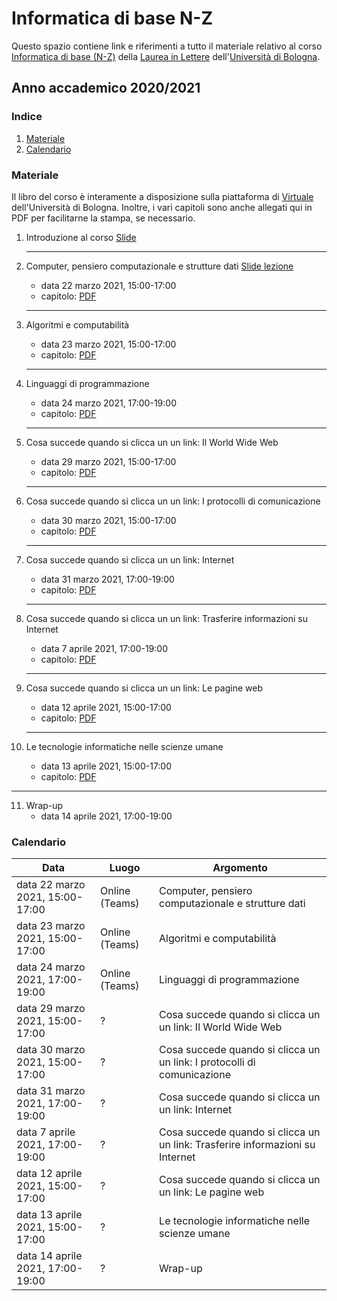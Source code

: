 # Informatica di base N-Z

Questo spazio contiene link e riferimenti a tutto il materiale relativo al corso [Informatica di base (N-Z)](https://www.unibo.it/it/didattica/insegnamenti/insegnamento/2020/464222) della [Laurea in Lettere](https://corsi.unibo.it/laurea/lettere) dell'[Università di Bologna](http://www.unibo.it).


## Anno accademico 2020/2021

### Indice

1. [Materiale](#materiale)
2. [Calendario](#calendario)

### Materiale

Il libro del corso è interamente a disposizione sulla piattaforma di [Virtuale](https://virtuale.unibo.it) dell'Università di Bologna. Inoltre, i vari capitoli sono anche allegati qui in PDF per facilitarne la stampa, se necessario.

1. Introduzione al corso [Slide](https://docs.google.com/presentation/d/1RvB63Mshgu-x72R53kPJqAER6pFKg1p7vaLR8NB8Ock/edit?usp=sharing)
   <hr />
   
2. Computer, pensiero computazionale e strutture dati  [Slide lezione](https://docs.google.com/presentation/d/1nSroIiMt0cXfbHyj3m0wcCLgtbYD7sr3emTPW67NWKY/edit?usp=sharing)
   * data 22 marzo 2021, 15:00-17:00
   * capitolo:  [PDF](https://basic-inf.github.io/2020-2021/chapters/01.pdf)
   <hr />

3. Algoritmi e computabilità
   *  data 23 marzo 2021, 15:00-17:00
   * capitolo:  [PDF](https://basic-inf.github.io/2020-2021/chapters/02.pdf)
   <hr />

4. Linguaggi di programmazione
   *  data 24 marzo 2021, 17:00-19:00
   * capitolo:  [PDF](https://basic-inf.github.io/2020-2021/chapters/03.pdf)
   <hr />

5. Cosa succede quando si clicca un un link: Il World Wide Web
   *  data 29 marzo 2021, 15:00-17:00
   * capitolo:  [PDF](https://basic-inf.github.io/2020-2021/chapters/04.pdf)
   <hr />

6. Cosa succede quando si clicca un un link: I protocolli di comunicazione
   *  data 30 marzo 2021, 15:00-17:00
   * capitolo:  [PDF](https://basic-inf.github.io/2020-2021/chapters/05.pdf)
   <hr />

7. Cosa succede quando si clicca un un link: Internet
   *  data 31 marzo 2021, 17:00-19:00
   * capitolo:  [PDF](https://basic-inf.github.io/2020-2021/chapters/06.pdf)
   <hr />

8. Cosa succede quando si clicca un un link: Trasferire informazioni su Internet
   *  data 7 aprile 2021, 17:00-19:00
   * capitolo:  [PDF](https://basic-inf.github.io/2020-2021/chapters/07.pdf)
   <hr />

9. Cosa succede quando si clicca un un link: Le pagine web
   *  data 12 aprile 2021, 15:00-17:00
   * capitolo:  [PDF](https://basic-inf.github.io/2020-2021/chapters/08.pdf)
   <hr />

10. Le tecnologie informatiche nelle scienze umane
      *  data 13 aprile 2021, 15:00-17:00
      * capitolo:  [PDF](https://basic-inf.github.io/2020-2021/chapters/09.pdf)
   <hr />

11. Wrap-up
    *  data 14 aprile 2021, 17:00-19:00
   

### Calendario

|Data|Luogo|Argomento|
|----|-----|---------|
|data 22 marzo 2021, 15:00-17:00|Online (Teams)|Computer, pensiero computazionale e strutture dati|
|data 23 marzo 2021, 15:00-17:00|Online (Teams)|Algoritmi e computabilità|
|data 24 marzo 2021, 17:00-19:00|Online (Teams)|Linguaggi di programmazione|
|data 29 marzo 2021, 15:00-17:00|?|Cosa succede quando si clicca un un link: Il World Wide Web|
|data 30 marzo 2021, 15:00-17:00|?|Cosa succede quando si clicca un un link: I protocolli di comunicazione|
|data 31 marzo 2021, 17:00-19:00|?|Cosa succede quando si clicca un un link: Internet|
|data 7 aprile 2021, 17:00-19:00|?|Cosa succede quando si clicca un un link: Trasferire informazioni su Internet|
|data 12 aprile 2021, 15:00-17:00|?|Cosa succede quando si clicca un un link: Le pagine web|
|data 13 aprile 2021, 15:00-17:00|?|Le tecnologie informatiche nelle scienze umane|
|data 14 aprile 2021, 17:00-19:00|?|Wrap-up|

